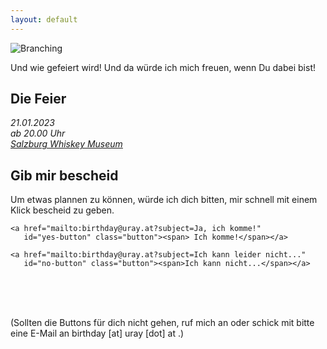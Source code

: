 ```yaml
---
layout: default
---
```

![Branching](https://martin.uray.at/images/long.jpg)

Und wie gefeiert wird! Und da würde ich mich freuen, wenn Du dabei bist!


## Die Feier

<i class="fa fa-calendar"> 21.01.2023</i><br/> 
<i class="fa fa-clock-o"> ab 20.00 Uhr</i><br/>
<i class="fa fa-location-arrow"><a href="https://goo.gl/maps/fdrGH7vh135KcKft6" target="_blank"> Salzburg Whiskey Museum </a> </i>




## Gib mir bescheid
Um etwas plannen zu können, würde ich dich bitten, mir schnell mit einem 
Klick bescheid zu geben.

<div style="align-items: center;">

    <a href="mailto:birthday@uray.at?subject=Ja, ich komme!" 
       id="yes-button" class="button"><span> Ich komme!</span></a>

    <a href="mailto:birthday@uray.at?subject=Ich kann leider nicht..."
       id="no-button" class="button"><span>Ich kann nicht...</span></a>

</div>

<br/><br/><br/>

<div class="small-info">
    (Sollten die Buttons für dich nicht gehen, ruf mich an oder schick mit bitte
    eine E-Mail an birthday [at] uray [dot] at .)
</div>
<br/>